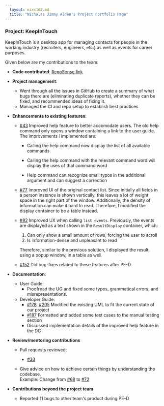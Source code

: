 ```yaml
---
  layout: nixx162.md
  title: "Nicholas Jimmy Alden's Project Portfolio Page"
---
```


### Project: KeepInTouch

KeepInTouch is a desktop app for managing contacts for people in the working industry (recruiters, engineers, etc.) as well as events for career purposes.

Given below are my contributions to the team:

* **Code contributed**: [RepoSense link](https://nus-cs2103-ay2324s1.github.io/tp-dashboard/?search=nixx162&sort=groupTitle&sortWithin=title&timeframe=commit&mergegroup=&groupSelect=groupByRepos&breakdown=true&checkedFileTypes=docs~functional-code~test-code&since=2023-09-22)

* **Project management**:
    * Went through all the issues in GitHub to create a summary of what bugs there are (eliminating duplicate reports), whether they can be fixed, and recommended ideas of fixing it.
    * Managed the CI and repo setup to establish best practices

* **Enhancements to existing features**:
    * [#43](https://github.com/AY2324S1-CS2103T-W16-1/tp/pull/43) Improved help feature to better accomodate users. The old help command only opens a window containing a link to the user guide. The improvements I implemented are:

        * Calling the help command now display the list of all available commands

        * Calling the help command with the relevant command word will display the uses of that command word

        * Help command can recognize small typos in the additional argument and can suggest a correction

    * [#77](https://github.com/AY2324S1-CS2103T-W16-1/tp/pull/77) Improved UI of the original contact list. Since initially all fields in a person instance is shown vertically, this leaves a lot of weight space in the right part of the window. Additionally, the density of information can make it hard to read. Therefore, I modified the display container to be a table instead.

    * [#82](https://github.com/AY2324S1-CS2103T-W16-1/tp/pull/82) Improved UX when calling `list events`. Previously, the events are displayed as a text shown in the `ResultDisplay` container, which:

        1. Can only show a small amount of rows, forcing the user to scroll
        2. Is information-dense and unpleasant to read

        Therefore, similar to the previous solution, I displayed the result, using a popup window, in a table as well.

    * [#152](https://github.com/AY2324S1-CS2103T-W16-1/tp/pull/152) Did bug-fixes related to these features after PE-D

* **Documentation**:
    * User Guide:
        * Proofread the UG and fixed some typos, grammatical errors, and misrepresentations.
    * Developer Guide:
        * [#178](https://github.com/AY2324S1-CS2103T-W16-1/tp/pull/178), [#205](https://github.com/AY2324S1-CS2103T-W16-1/tp/pull/205) Modified the existing UML to fit the current state of our project
        * [#187](https://github.com/AY2324S1-CS2103T-W16-1/tp/pull/187) Formatted and added some test cases to the manual testing section
        * Discussed implementation details of the improved help feature in the DG

- **Review/mentoring contributions**

     - Pull requests reviewed:

       - [#33](https://github.com/AY2324S1-CS2103T-W16-1/tp/pull/33)

    - Give advice on how to achieve certain things by understanding the  codebase.       
    Example: Change from [#68](https://github.com/AY2324S1-CS2103T-W16-1/tp/pull/68) to [#72](https://github.com/AY2324S1-CS2103T-W16-1/tp/pull/72)

- **Contributions beyond the project team**

    - Reported 11 bugs to other team's product during PE-D